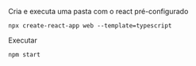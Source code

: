 Cria e executa uma pasta com o react pré-configurado
```
npx create-react-app web --template=typescript
```

Executar
```
npm start
```